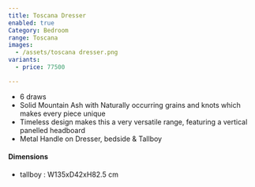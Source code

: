 ```yaml
---
title: Toscana Dresser
enabled: true
Category: Bedroom
range: Toscana
images:
  - /assets/toscana dresser.png
variants:
  - price: 77500

---
```

* 6 draws
* Solid Mountain Ash with Naturally occurring grains and knots which makes every piece unique
* Timeless design makes this a very versatile range, featuring a vertical panelled headboard
* Metal Handle on Dresser, bedside & Tallboy


#### Dimensions
* tallboy : W135xD42xH82.5 cm
